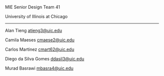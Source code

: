 MIE Senior Design Team 41

University of Illinois at Chicago

---

Alan Tieng [atieng3@uic.edu](mailto:atieng3@uic.edu)

Camila Maeses [cmaese2@uic.edu](mailto:cmaese2@uic.edu)

Carlos Martinez [cmart62@uic.edu](mailto:cmart62@uic.edu)

Diego da Silva Gomes [ddasil3@uic.edu](mailto:ddasil3@uic.edu)

Murad Basrawi [mbasra4@uic.edu](mailto:mbasra4@uic.edu)
